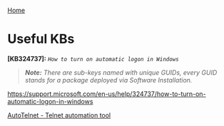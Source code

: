 [Home](/)
# Useful KBs

**[KB324737]:** *`How to turn on automatic logon in Windows`*
> **_Note:_** *There are sub-keys named with unique GUIDs, every GUID stands for a package deployed via Software Installation.*




https://support.microsoft.com/en-us/help/324737/how-to-turn-on-automatic-logon-in-windows

[AutoTelnet - Telnet automation tool](https://github.com/ermannog/AutoTelnet)
